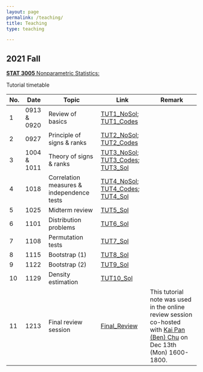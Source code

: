 ```yaml
---
layout: page
permalink: /teaching/
title: Teaching
type: teaching

---
```


## 2021 Fall

[**STAT 3005** Nonparametric Statistics:](https://sites.google.com/site/kwchankeith/teaching/s3005?authuser=0) 

Tutorial timetable

| No.| Date  | Topic | Link | Remark |
| ------------- | ------------- | ------------- |  ------------- |  ------------- |
| 1 | 0913 & 0920 | Review of basics | [TUT1_NoSol](https://mycuhk-my.sharepoint.com/:b:/r/personal/1155091975_link_cuhk_edu_hk/Documents/S3005/Tutorial/TUT1_0913.pdf?csf=1&web=1&e=Pgk1Fw); [TUT1_Codes](https://mycuhk-my.sharepoint.com/:u:/r/personal/1155091975_link_cuhk_edu_hk/Documents/S3005/Tutorial/TUT1_0920.R?csf=1&web=1&e=I63nAp)|   |                                  
| 2  | 0927  | Principle of signs & ranks | [TUT2_NoSol](https://mycuhk-my.sharepoint.com/:b:/r/personal/1155091975_link_cuhk_edu_hk/Documents/S3005/Tutorial/TUT2_0927_NoSol.pdf?csf=1&web=1&e=N73zN0); [TUT2_Codes](https://mycuhk-my.sharepoint.com/:u:/r/personal/1155091975_link_cuhk_edu_hk/Documents/S3005/Tutorial/TUT2_0927.R?csf=1&web=1&e=OLH7Hf)|  |
| 3  | 1004 & 1011  | Theory of signs & ranks | [TUT3_NoSol](https://mycuhk-my.sharepoint.com/:b:/r/personal/1155091975_link_cuhk_edu_hk/Documents/S3005/Tutorial/TUT3_1003_WithoutSol(Updated).pdf?csf=1&web=1&e=mrssoL); [TUT3_Codes](https://mycuhk-my.sharepoint.com/:u:/r/personal/1155091975_link_cuhk_edu_hk/Documents/S3005/Tutorial/TUT3_1003.R?csf=1&web=1&e=cbdlzG); [TUT3_Sol](https://mycuhk-my.sharepoint.com/:b:/r/personal/1155091975_link_cuhk_edu_hk/Documents/S3005/Tutorial/TUT3_Sol.pdf?csf=1&web=1&e=LSpqmC)| |   
| 4  | 1018  | Correlation measures & independence tests | [TUT4_NoSol](https://mycuhk-my.sharepoint.com/:b:/r/personal/1155091975_link_cuhk_edu_hk/Documents/S3005/Tutorial/TUT4_1018_NoSol.pdf?csf=1&web=1&e=3BjyiI); [TUT4_Codes](https://mycuhk-my.sharepoint.com/:u:/r/personal/1155091975_link_cuhk_edu_hk/Documents/S3005/Tutorial/1018_codes.R?csf=1&web=1&e=Sz3sEU); [TUT4_Sol](https://mycuhk-my.sharepoint.com/:b:/r/personal/1155091975_link_cuhk_edu_hk/Documents/S3005/Tutorial/1018.pdf?csf=1&web=1&e=zK4DBH)|  |
| 5  | 1025  | Midterm review | [TUT5_Sol](https://mycuhk-my.sharepoint.com/:b:/r/personal/1155091975_link_cuhk_edu_hk/Documents/S3005/Tutorial/1025.pdf?csf=1&web=1&e=Rvk8Pt) |  |
| 6  | 1101 | Distribution problems | [TUT6_Sol](https://mycuhk-my.sharepoint.com/:b:/r/personal/1155091975_link_cuhk_edu_hk/Documents/S3005/Tutorial/1101.pdf?csf=1&web=1&e=dqAa8P) | |
| 7  | 1108 | Permutation tests | [TUT7_Sol](https://mycuhk-my.sharepoint.com/:b:/r/personal/1155091975_link_cuhk_edu_hk/Documents/S3005/Tutorial/1108.pdf?csf=1&web=1&e=wkXByc) | |
| 8  | 1115 | Bootstrap (1) | [TUT8_Sol](https://mycuhk-my.sharepoint.com/:b:/r/personal/1155091975_link_cuhk_edu_hk/Documents/S3005/Tutorial/1115.pdf?csf=1&web=1&e=FvZYwT)  |   |
| 9 | 1122 | Bootstrap (2) | [TUT9_Sol](https://mycuhk-my.sharepoint.com/:b:/r/personal/1155091975_link_cuhk_edu_hk/Documents/S3005/Tutorial/1122.pdf?csf=1&web=1&e=h3t4nq)|   |
| 10  | 1129 | Density estimation | [TUT10_Sol](https://mycuhk-my.sharepoint.com/:b:/r/personal/1155091975_link_cuhk_edu_hk/Documents/S3005/Tutorial/1129.pdf?csf=1&web=1&e=KiaYjE) |  |
| 11 | 1213 | Final review session | [Final_Review](https://mycuhk-my.sharepoint.com/:b:/r/personal/1155091975_link_cuhk_edu_hk/Documents/S3005/Tutorial/FinalReview.pdf?csf=1&web=1&e=2FXZdo) | This tutorial note was used in the online review session co-hosted with [Kai Pan (Ben) Chu](https://sites.google.com/view/kpchu) on Dec 13th (Mon) 1600-1800.|

